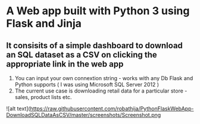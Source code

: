 # A Web app built with Python 3 using Flask and Jinja
## It consisits of a simple dashboard to download an SQL dataset as a CSV on clicking the appropriate link in the web app

1. You can input your own connextion string - works with any Db Flask and Python supports ( I was using Microsoft SQL Server 2012 )
2. The current use case is downloading retail data for a particular store - sales, product lists etc.

![alt text](https://raw.githubusercontent.com/robathija/PythonFlaskWebApp-DownloadSQLDataAsCSV/master/screenshots/Screenshot.png
